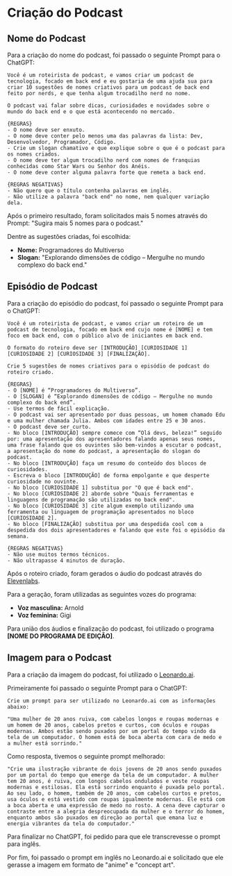 # Criação do Podcast

## Nome do Podcast


Para a criação do nome do podcast, foi passado o seguinte Prompt para o ChatGPT:

```
Você é um roteirista de podcast, e vamos criar um podcast de tecnologia, focado em back end e eu gostaria de uma ajuda sua para criar 10 sugestões de nomes criativos para um podcast de back end feito por nerds, e que tenha algum trocadilho nerd no nome.

O podcast vai falar sobre dicas, curiosidades e novidades sobre o mundo do back end e o que está acontecendo no mercado.

{REGRAS}
- O nome deve ser enxuto.
- O nome deve conter pelo menos uma das palavras da lista: Dev, Desenvolvedor, Programador, Código.
- Crie um slogan chamativo e que explique sobre o que é o podcast para os nomes criados.
- O nome deve ter algum trocadilho nerd com nomes de franquias conhecidas como Star Wars ou Senhor dos Anéis.
- O nome deve conter alguma palavra forte que remeta a back end.

{REGRAS NEGATIVAS}
- Não quero que o título contenha palavras em inglês.
- Não utilize a palavra "back end" no nome, nem qualquer variação dela.

```

Após o primeiro resultado, foram solicitados mais 5 nomes através do Prompt: "Sugira mais 5 nomes para o podcast."

Dentre as sugestões criadas, foi escolhida:

- **Nome:** Programadores do Multiverso
- **Slogan:** "Explorando dimensões de código – Mergulhe no mundo complexo do back end."



## Episódio de Podcast

Para a criação do episódio do podcast, foi passado o seguinte Prompt para o ChatGPT:

```
Você é um roteirista de podcast, e vamos criar um roteiro de um podcast de tecnologia, focado em back end cujo nome é [NOME] e tem foco em back end, com o público alvo de iniciantes em back end.

O formato do roteiro deve ser [INTRODUÇÃO] [CURIOSIDADE 1] [CURIOSIDADE 2] [CURIOSIDADE 3] [FINALIZAÇÃO].

Crie 5 sugestões de nomes criativos para o episódio de podcast do roteiro criado.

{REGRAS}
- O [NOME] é “Programadores do Multiverso”.
- O [SLOGAN] é “Explorando dimensões de código – Mergulhe no mundo complexo do back end”.
- Use termos de fácil explicação.
- O podcast vai ser apresentado por duas pessoas, um homem chamado Edu e uma mulher chamada Julia. Ambos com idades entre 25 e 30 anos.
- O podcast deve ser curto.
- No bloco [INTRODUÇÃO] sempre comece com “Olá devs, beleza!” seguido por: uma apresentação dos apresentadores falando apenas seus nomes, uma frase falando que os ouvintes são bem-vindos a escutar o podcast, a apresentação do nome do podcast, a apresentação do slogan do podcast.
- No bloco [INTRODUÇÃO] faça um resumo do conteúdo dos blocos de curiosidades.
- Escreva o bloco [INTRODUÇÃO] de forma empolgante e que desperte curiosidade no ouvinte.
- No bloco [CURIOSIDADE 1] substitua por "O que é back end".
- No bloco [CURIOSIDADE 2] aborde sobre "Quais ferramentas e linguagens de programação são utilizadas no back end".
- No bloco [CURIOSIDADE 3] cite algum exemplo utilizando uma ferramenta ou linguagem de programação apresentados no bloco [CURIOSIDADE 2].
- No bloco [FINALIZAÇÃO] substitua por uma despedida cool com a despedida dos dois apresentadores e falando que este foi o episódio da semana.

{REGRAS NEGATIVAS}
- Não use muitos termos técnicos.
- Não ultrapasse 4 minutos de duração.

```

Após o roteiro criado, foram gerados o áudio do podcast através do [Elevenlabs](https://elevenlabs.io/). 

Para a geração, foram utilizadas as seguintes vozes do programa:
- **Voz masculina:** Arnold
- **Voz feminina:** Gigi

Para união dos áudios e finalização do podcast, foi utilizado o programa **[NOME DO PROGRAMA DE EDIÇÃO]**.



## Imagem para o Podcast

Para a criação da imagem do podcast, foi utilizado o [Leonardo.ai](https://leonardo.ai/).

Primeiramente foi passado o seguinte Prompt para o ChatGPT:

```
Crie um prompt para ser utilizado no Leonardo.ai com as informações abaixo:

"Uma mulher de 20 anos ruiva, com cabelos longos e roupas modernas e um homem de 20 anos, cabelos pretos e curtos, com óculos e roupas modernas. Ambos estão sendo puxados por um portal do tempo vindo da tela de um computador. O homem está de boca aberta com cara de medo e a mulher está sorrindo."

```

Como resposta, tivemos o seguinte prompt melhorado:

```
"Crie uma ilustração vibrante de dois jovens de 20 anos sendo puxados por um portal do tempo que emerge da tela de um computador. A mulher tem 20 anos, é ruiva, com longos cabelos ondulados e veste roupas modernas e estilosas. Ela está sorrindo enquanto é puxada pelo portal. Ao seu lado, o homem, também de 20 anos, com cabelos curtos e pretos, usa óculos e está vestido com roupas igualmente modernas. Ele está com a boca aberta e uma expressão de medo no rosto. A cena deve capturar o contraste entre a alegria despreocupada da mulher e o terror do homem, enquanto ambos são puxados em direção ao portal que emana luz e energia vibrantes da tela do computador."
```

Para finalizar no ChatGPT, foi pedido para que ele transcrevesse o prompt para inglês.

Por fim, foi passado o prompt em inglês no Leonardo.ai e solicitado que ele gerasse a imagem em formato de "anime" e "concept art".

